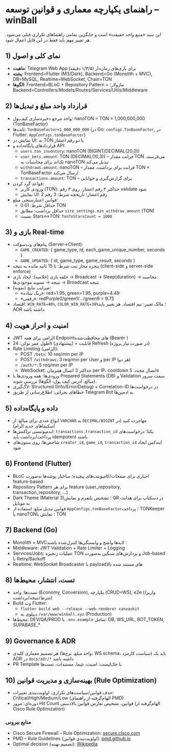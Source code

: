 # راهنمای یکپارچه معماری و قوانین توسعه – winBall

این سند «منبع واحد حقیقت» است و جایگزین تمامی راهنماهای تکراری قبلی می‌شود. هر تغییر مهم باید فقط در این فایل اعمال شود.

## 1) نمای کلی و اصول
- **ماهیت**: Telegram Web App برای بازی‌های زمان‌دار (۱/۳/۵ دقیقه)
- **پشته**: Frontend=Flutter (M3/Dark), Backend=Go (Monolith + MVC), DB=MySQL, Realtime=WebSocket, Chain=TON
- **الگوها**: Frontend=BLoC + Repository Pattern + ماژولار؛ Backend=Controllers/Models/Routes/Services/Utils/Middleware

## 2) قرارداد واحد مبلغ و تبدیل‌ها
- واحد مرجع ذخیره‌سازی کیف‌پول: nanoTON = TON × 1,000,000,000 (TonBaseFactor)
- ثابت‌ها: `TonBaseFactor=1_000_000_000` (در Go: `configs.TonBaseFactor`, در Flutter: `AppConfigs.tonBaseFactor`)
- نمایش در UI: به TON با دو رقم اعشار
- قراردادهای پایگاه‌داده و API:
  - `users.ton_inventory`: nanoTON (BIGINT/DECIMAL(20,0))
  - `user_bets.amount`: TON (DECIMAL(10,3)) – فرانت مقدار TON می‌فرستد، بک‌اند برای محاسبات به nanoTON تبدیل می‌کند
  - `withdraws.amount`: nanoTON – فرانت برای برداشت، مقدار TON × TonBaseFactor ارسال می‌کند
  - `transactions.amount`: TON – برای گزارش‌گیری و خوانایی
- قواعد گرد کردن:
  - ورودی کاربر (TON): حداکثر ۳ رقم اعشار، روی ۳ رقم validate شود
  - نمایش UI: 2 رقم اعشار؛ تاریخچه شرط: 3 رقم
- قوانین اعتبارسنجی مبلغ:
  - حداقل شرط: 0.01 TON
  - حداقل برداشت: مطابق `site_settings.min_withdraw_amount` (TON)
  - نسبت Stars↔TON: `TonToStarsCount = 1000`

## 3) بازی و Real-time
- پیام‌های وب‌سوکت (Server→Client):
  - `GAME_CREATED`: { game_type, id, each_game_unique_number, seconds }
  - `GAME_UPDATED`: { id, game_type, game_result, seconds }
- پنجره مجاز ثبت شرط: تا 15 ثانیه مانده به نتیجه (client-side و server-side enforce)
- حلقه بازی (خلاصه): ایجاد بازی → Broadcast → Sleep(duration) → محاسبه نتیجه → تسویه موجودی‌ها → Broadcast نتیجه
- ضرایب نتایج (نمونه):
  - «رنگ ساده»: red=1.95, green=1.95, purple=4.49
  - «رقمی»: redPurple0/green1/.../green9 = 9.75
- اقتصاد: `WIN_RATE=40%`, `COLOR_WIN_RATE=30%`؛ مالک تغییر: تیم اقتصاد. هر تغییر باید ADR داشته باشد.

## 4) امنیت و احراز هویت
- JWT الزامی برای همه Endpointهای محافظت‌شده (Bearer <token>)
- طول عمر توکن: 24h (پیشنهادی) + قابلیت Refresh (در صورت نیاز پروژه)
- Rate Limiting (الزامی):
  - POST `/bets`: 10 req/min per IP
  - POST `/withdraws`: 3 req/min per User و per IP (هر دو)
  - `/auth/*`: 5 req/min per IP
  - WebSocket: حداکثر 3 اتصال همزمان per IP، cooldown اتصال مجدد: 5s
- ورودی‌ها: همه ورودی‌ها با Prepared Statements (DB) و Validation سمت سرور (مبالغ، آدرس کیف پول، الگوها) بررسی شوند.
- لاگ‌گیری: Structured (Info/Error/Debug) + Correlation-ID در درخواست‌ها
- خطاهای بحرانی: اطلاع‌رسانی از طریق Telegram Bot به ادمین‌ها

## 5) داده و پایگاه‌داده
- انواع عددی برای مبالغ: از `VARCHAR` به `DECIMAL/BIGINT` مهاجرت کنید (در اسکیماهای جدید الزام)
- ایدمپوتنسی تراکنش‌ها: `transactions.transaction_id` یکتا؛ درخواست‌های پرداخت/برداشت باید idempotent باشند
- شاخص‌ها: روی ستون‌های `creator_id`, `game_id`, `transaction_id` ایندکس ایجاد شود

## 6) Frontend (Flutter)
- BLoC اجباری برای صفحات/کامپوننت‌های پیچیده؛ ساختار پوشه‌ها به‌صورت feature-based
- Repository Pattern برای هر feature (user_repository, transaction_repository, ...)
- Dark Theme (Material 3)؛ تشخیص پلتفرم و نمایش QR در دسکتاپ برای هدایت به موبایل
- قوانین تبدیل مبلغ: استفاده از `AppConfigs.tonBaseFactor`؛ پرداخت TONKeeper با nanoTON؛ نمایش با TON

## 7) Backend (Go)
- Monolith + MVC؛ لایه‌ها واضح و وابستگی‌ها کنترل‌شده باشند
- Middleware: JWT Validation + Rate Limiter + Logging
- Services/Jobs: عملیات زنجیره TON و پردازش‌های سنگین به‌صورت Job-based با Retry/Backoff
- Realtime: WebSocket Broadcaster با payloadهای مستند شده بالا

## 8) تست، انتشار، محیط‌ها
- تست‌ها: واحد (Economy, Conversion), یکپارچه (CRUD+WS), e2e (واریز/شرط/نتیجه/برداشت)
- Build وب Flutter:
  - `flutter build web --release --web-renderer canvaskit`
  - دیپلوی به `/var/www/winball.xyz` (Production)
- محیط‌ها: DEV/QA/PROD با `.env.example` شامل: DB, WS_URL, BOT_TOKEN, SUPABASE_*

## 9) Governance & ADR
- هر تصمیم معماری کلیدی (واحد مبلغ، نرخ‌ها، WS schema، سیاست کارمزد) باید یک ADR در `docs/adr/*` داشته باشد
- PR Template با چک‌لیست: امنیت، شِما، مستندات، تست‌ها

## 10) بهینه‌سازی و مدیریت قوانین (Rule Optimization)
- حذف قوانین/سیاست‌های تکراری، اولویت‌بندی تغییرات: Critical/High/Medium/Low (الهام‌گرفته از راهنمای PMD)
- دوره‌ای: مرور Hit Count قوانین، تشخیص تعارض قوانین بالادستی (الهام‌گرفته از Cisco Rule Optimization)

### منابع بیرونی
- Cisco Secure Firewall – Rule Optimization: [secure.cisco.com](https://secure.cisco.com/secure-firewall/v7.0/docs/rule-optimization)
- PMD – Rule Guidelines (اولویت‌بندی قوانین): [pmd.github.io](https://pmd.github.io/pmd/pmd_userdocs_extending_rule_guidelines.html)
- Optimal decision (تصمیم بهینه): [Wikipedia](https://en.wikipedia.org/wiki/Optimal_decision) 